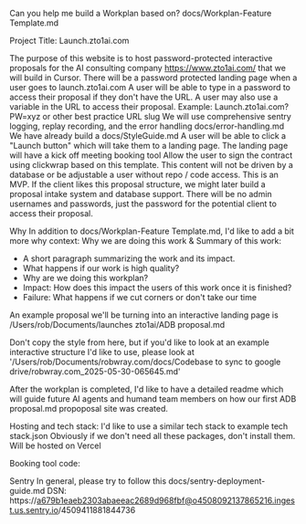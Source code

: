 Can you help me build a Workplan based on? docs/Workplan-Feature Template.md

Project Title: Launch.zto1ai.com

The purpose of this website is to host password-protected interactive proposals for the AI consulting company https://www.zto1ai.com/ that we will build in Cursor. 
There will be a password protected landing page when a user goes to launch.zto1ai.com  A user will be able to type in a password to access their proposal if they don't have the URL. 
A user may also use a variable in the URL to access their proposal.  Example: Launch.zto1ai.com?PW=xyz or other best practice URL slug
We will use comprehensive sentry logging, replay recording, and the error handling docs/error-handling.md 
We have already build a docs/StyleGuide.md
A user will be able to click a "Launch button" which will take them to a landing page. 
The landing page will have a kick off meeting booking tool
Allow the user to sign the contract using clickwrap based on this template. 
This content will not be driven by a database or be adjustable a user without repo / code access.  This is an MVP.  If the client likes this proposal structure, we might later build a proposal intake system and database support.  There will be no admin usernames and passwords, just the password for the potential client to access their proposal. 

Why In addition to docs/Workplan-Feature Template.md, I'd like to add a bit more why context:  Why we are doing this work & Summary of this work: 
* A short paragraph summarizing the work and its impact.
* What happens if our work is high quality? 
* Why are we doing this workplan?  
* Impact: How does this impact the users of this work once it is finished? 
* Failure: What happens if we cut corners or don't take our time

An example proposal we'll be turning into an interactive landing page is /Users/rob/Documents/launches zto1ai/ADB proposal.md

Don't copy the style from here, but if you'd like to look at an example interactive structure I'd like to use, please look at '/Users/rob/Documents/robwray.com/docs/Codebase to sync to google drive/robwray.com_2025-05-30-065645.md'

After the workplan is completed, I'd like to have a detailed readme which will guide future AI agents and humand team members on how our first ADB proposal.md propoposal site was created. 

Hosting and tech stack: 
I'd like to use a similar tech stack to example tech stack.json  Obviously if we don't need all these packages, don't install them. 
Will be hosted on Vercel


Booking tool code: 
<!-- Google Calendar Appointment Scheduling begin -->
<link href="https://calendar.google.com/calendar/scheduling-button-script.css" rel="stylesheet">
<script src="https://calendar.google.com/calendar/scheduling-button-script.js" async></script>
<script>
(function() {
  var target = document.currentScript;
  window.addEventListener('load', function() {
    calendar.schedulingButton.load({
      url: 'https://calendar.google.com/calendar/appointments/schedules/AcZssZ2D1BjhIsbIe41FjC29-jTg-YzHjDsWBj7a7dC_pJDZfBL6VgoYqZUx2IdpVfE3LLwzpYrLfU8K?gv=true',
      color: '#039BE5',
      label: "Book your Launch Call",
      target,
    });
  });
})();
</script>
<!-- end Google Calendar Appointment Scheduling -->

Sentry 
In general, please try to follow this docs/sentry-deployment-guide.md
DSN: 
https://a679b1eaeb2303abaeeac2689d968fbf@o4508092137865216.ingest.us.sentry.io/4509411881844736